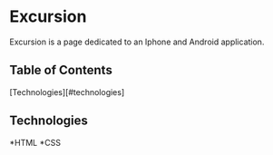 # Excursion
Excursion is a page dedicated to an Iphone and Android application.
## Table of Contents
[Technologies][#technologies]
## Technologies
*HTML
*CSS